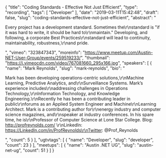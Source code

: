 {
  "title": "Coding Standards - Effective Not Just Efficient",
  "type": "recording",
  "tags": [
    "Developer"
  ],
  "date": "2019-03-11T15:42:48",
  "draft": false,
  "slug": "coding-standards-effective-not-just-efficient",
  "abstract": "<p>Every project has a development standard. Sometimes the\r\nstandard is \"if it was hard to write, it should be hard to\r\nmaintain.\" Developing, and following, a corporate Best Practices\r\nstandard will lead to continuity, maintainability, robustness,\r\nand pride.</p>",
  "vimeo": "323847343",
  "moreinfo": "https://www.meetup.com/Austin-NET-User-Group/events/259519233/",
  "thumbnail": "https://i.vimeocdn.com/video/767081660_295x166.jpg",
  "speakers": [
    {
      "name": "Mark Reynolds",
      "slug": "mark-reynolds",
      "bio": "<p>Mark has been developing operations-centric solutions,\r\nMachine Learning, Predictive Analytics, and\r\nSurveillance Systems. Mark’s experience includes\r\naddressing challenges in Operations Technology,\r\nInformation Technology, and Knowledge Engineering.\r\nRecently he has been a contributing leader in public\r\nforums as an Applied System Engineer and Machine\r\nLearning Architect. Mark is a contributing author for\r\nenergy industry and computer science magazines, and\r\nspeaker at industry conferences. In his spare time, he is\r\nProfessor of Computer Science at Lone Star College. Blog: http://profreynolds.com/ \r\nLinkedIn: https://LinkedIn.com/in/ProfReynolds\r\nTwitter: @Prof_Reynolds</p>",
      "count": 5
    }
  ],
  "ugtvtags": [
    {
      "name": "Developer",
      "slug": "developer",
      "count": 23
    }
  ],
  "meetups": [
    {
      "name": "Austin .NET UG",
      "slug": "austin-net-ug",
      "count": 51
    }
  ]
}